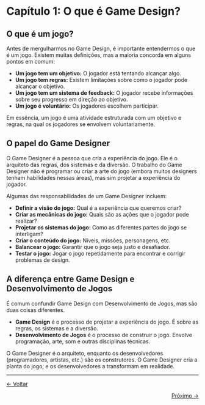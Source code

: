 # Capítulo 1: O que é Game Design?

## O que é um jogo?

Antes de mergulharmos no Game Design, é importante entendermos o que é um jogo. Existem muitas definições, mas a maioria concorda em alguns pontos em comum:

*   **Um jogo tem um objetivo:** O jogador está tentando alcançar algo.
*   **Um jogo tem regras:** Existem limitações sobre como o jogador pode alcançar o objetivo.
*   **Um jogo tem um sistema de feedback:** O jogador recebe informações sobre seu progresso em direção ao objetivo.
*   **Um jogo é voluntário:** Os jogadores escolhem participar.

Em essência, um jogo é uma atividade estruturada com um objetivo e regras, na qual os jogadores se envolvem voluntariamente.

## O papel do Game Designer

O Game Designer é a pessoa que cria a experiência do jogo. Ele é o arquiteto das regras, dos sistemas e da diversão. O trabalho do Game Designer não é programar ou criar a arte do jogo (embora muitos designers tenham habilidades nessas áreas), mas sim projetar a experiência do jogador.

Algumas das responsabilidades de um Game Designer incluem:

*   **Definir a visão do jogo:** Qual é a experiência que queremos criar?
*   **Criar as mecânicas do jogo:** Quais são as ações que o jogador pode realizar?
*   **Projetar os sistemas do jogo:** Como as diferentes partes do jogo se interligam?
*   **Criar o conteúdo do jogo:** Níveis, missões, personagens, etc.
*   **Balancear o jogo:** Garantir que o jogo seja justo e desafiador.
*   **Testar o jogo:** Jogar o jogo repetidamente para encontrar e corrigir problemas de design.

## A diferença entre Game Design e Desenvolvimento de Jogos

É comum confundir Game Design com Desenvolvimento de Jogos, mas são duas coisas diferentes.

*   **Game Design** é o processo de projetar a experiência do jogo. É sobre as regras, os sistemas e a diversão.
*   **Desenvolvimento de Jogos** é o processo de construir o jogo. Envolve programação, arte, som e outras disciplinas técnicas.

O Game Designer é o arquiteto, enquanto os desenvolvedores (programadores, artistas, etc.) são os construtores. O Game Designer cria a planta do jogo, e os desenvolvedores a transformam em realidade.

---
<p align="left">
   <a href="../GameDesign.md"><- Voltar</a>
</p>
<p align="right">
   <a href="2.Os_Pilares_do_Game_Design.md">Próximo -></a>
</p>
